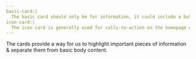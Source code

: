 ```yaml
---
basic-card:|
  The basic card should only be for information, it could include a button but is never a link itself.
icon-card:|
  The icon card is generally used for calls-to-action on the homepage or highlights on inside pages.
---
```


The cards provide a way for us to highlight important pieces of information & separate them from basic body content.
